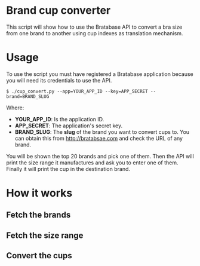 Brand cup converter
===================

This script will show how to use the Bratabase API to convert a bra size from one brand to another using cup indexes as translation mechanism.

Usage
=====

To use the script you must have registered a Bratabase application because you will need its credentials to use the API.


    $ ./cup_convert.py --app=YOUR_APP_ID --key=APP_SECRET --brand=BRAND_SLUG

Where:

* **YOUR_APP_ID**: Is the application ID.
* **APP_SECRET**: The application's secret key.
* **BRAND_SLUG**: The __slug__ of the brand you want to convert cups to. You can obtain this from http://bratabsae.com and check the URL of any brand.


You will be shown the top 20 brands and pick one of them.
Then the API will print the size range it manufactures and ask you to enter one of them.
Finally it will print the cup in the destination brand.

How it works
============

## Fetch the brands

## Fetch the size range

## Convert the cups
